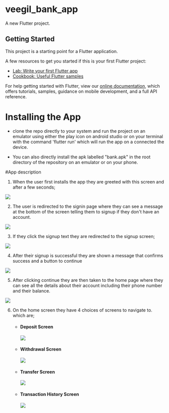 # veegil_bank_app
 
A new Flutter project.

## Getting Started

This project is a starting point for a Flutter application.

A few resources to get you started if this is your first Flutter project:

- [Lab: Write your first Flutter app](https://flutter.dev/docs/get-started/codelab)
- [Cookbook: Useful Flutter samples](https://flutter.dev/docs/cookbook)

For help getting started with Flutter, view our
[online documentation](https://flutter.dev/docs), which offers tutorials,
samples, guidance on mobile development, and a full API reference.

# Installing the App

- clone the repo directly to your system and run the project on an emulator using either the play icon on android studio or on your terminal with the command 'flutter run' which will run the app on a connected the device.

- You can also directly install the apk labelled "bank.apk" in the root directory of the repository on an emulator or on your phone.

#App description

1. When the user first installs the app they are greeted with this screen and after a few seconds;

<img src="./Screenshots of App Screens/launch_screen.png" />

2. The user is redirected to the signin page where they can see a message at the bottom of the screen telling them to signup if they don't have an account.

<img src="./Screenshots of App Screens/login_screen.png" />

3. If they click the signup text they are redirected to the signup screen;

<img src="./Screenshots of App Screens/signup_screen.png" />

4. After their signup is successful they are shown a message that confirms success and a button to continue

<img src="./Screenshots of App Screens/success_message.png" />

5. After clicking continue they are then taken to the home page where they can see all the details about their account including their phone number and their balance. 

<img src="./Screenshots of App Screens/home_screen.png" />

6. On the home screen they have 4 choices of screens to navigate to. which are;
    - <h4> Deposit Screen </h4>
        <img src="./Screenshots of App Screens/deposit_screen.png" />
    - <h4> Withdrawal Screen </h4>
        <img src="./Screenshots of App Screens/withdraw_screen.png" />
    - <h4> Transfer Screen </h4>
        <img src="./Screenshots of App Screens/transfer_screen.png" />
    - <h4> Transaction History Screen </h4>
        <img src="./Screenshots of App Screens/transaction_history_screen.png" />